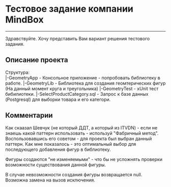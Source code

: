 # Тестовое задание компании MindBox
----------
Здравствуйте.
Хочу представить Вам вариант решения тестового задания.

## Описание проекта
Структура:
\
|-GeometryApp  - Консольное приложение - попробовать библиотеку в работе.
|-GeometryLib  - Библиотека для создания геомтерических фигур (На данный момент круга и треугольника)
|-GeometryTest - xUnit тест бибилиотеки.
|-SelectProductCategory.sql - Запрос к базе данных (Postgresql) для выборки товара и его категори.

## Комментарии
Как скаазал Шевчук (не который ДДТ, а который из ITVDN) - если не знаешь какой паттерн использовать - используй "Фабричный метод".
Воспользовавшись его советом - для проекта был выбран данный паттерн.
Как мне показалось - это оптимальный выбор для последующего добавления фигур в библиотеку.

Фигуры создаются "не изменяемыми" - что бы не усложнять проверки возможности существования данной фигуры.

В случае невозможности создания фигуры возвращается null. Возможна замена на вызов исключения.